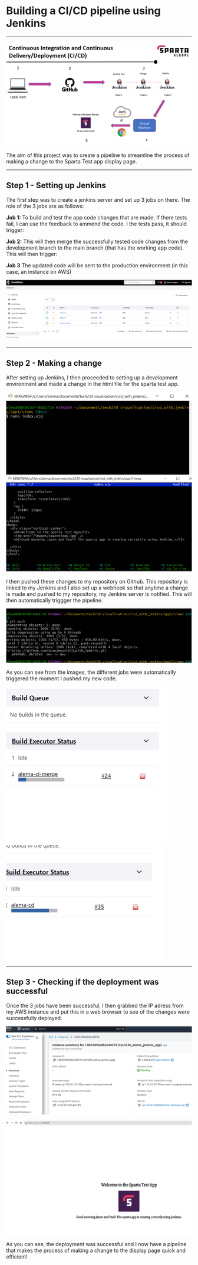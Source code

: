 
# Building a CI/CD pipeline using Jenkins

***

![Alt text](../Images/c1.PNG)


The aim of this project was to create a pipeline to streamline the process of making a change to the Sparta Test app display page. 


***
## **Step 1 - Setting up Jenkins**

The first step was to create a jenkins server and set up 3 jobs on there. The role of the 3 jobs are as follows:

**Job 1:** To build and test the app code changes that are made. If there tests fail, I can use the feedback to ammend the code. I the tests pass, it should trigger:

**Job 2:** This will then merge the successfully tested code changes from the development branch to the main branch (that has the working app code). This will then trigger:

**Job 3** The updated code will be sent to the production environment (in this case, an instance on AWS)

![Alt text](../Images/c2.PNG)



***
## **Step 2 - Making a change**

After setting up Jenkins, I then proceeded to setting up a development environment and made a change in the html file for the sparta test app. 

![Alt text](../Images/c3.PNG)  ![Alt text](../Images/c4.PNG)




I then pushed these changes to my repository on Github. This repository is linked to my Jenkins and I also set up a webhook so that anytime a change is made and pushed to my repository, my Jenkins server is notified. This will then automatically triggger the pipeline. 

![Alt text](../Images/git.PNG)

As you can see from the images, the different jobs were automatically triggered the moment I pushed my new code.

![Alt text](../Images/c6.PNG)  ![Alt text](../Images/C7.PNG)


***

## **Step 3 - Checking if the deployment was successful**

Once the 3 jobs have been successful, I then grabbed the IP adress from my AWS instance and put this in a web browser to see of the changes were successfully deployed.

![Alt text](../Images/c8.PNG)


![Alt text](../Images/c9.PNG)

As you can see, the deployment was successful and I now have a pipeline that makes the process of making a change to the display page quick and efficient!
